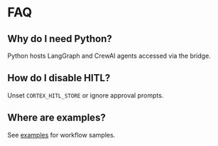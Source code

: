 # FAQ

## Why do I need Python?
Python hosts LangGraph and CrewAI agents accessed via the bridge.

## How do I disable HITL?
Unset `CORTEX_HITL_STORE` or ignore approval prompts.

## Where are examples?
See [examples](../examples) for workflow samples.
